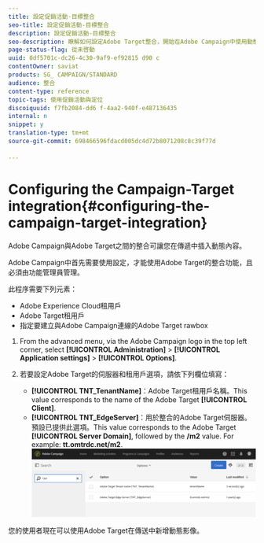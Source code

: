 ```yaml
---
title: 設定促銷活動-目標整合
seo-title: 設定促銷活動-目標整合
description: 設定促銷活動-目標整合
seo-description: 瞭解如何設定Adobe Target整合，開始在Adobe Campaign中使用動態內容。
page-status-flag: 從未啓動
uuid: 0df5701c-dc26-4c30-9af9-ef92815 d90 c
contentOwner: saviat
products: SG_ CAMPAIGN/STANDARD
audience: 整合
content-type: reference
topic-tags: 使用促銷活動與定位
discoiquuid: f7fb2084-dd6 f-4aa2-940f-e487136435
internal: n
snippet: y
translation-type: tm+mt
source-git-commit: 698466596fdacd005dc4d72b8071208c8c39f77d

---
```



# Configuring the Campaign-Target integration{#configuring-the-campaign-target-integration}

Adobe Campaign與Adobe Target之間的整合可讓您在傳遞中插入動態內容。

Adobe Campaign中首先需要使用設定，才能使用Adobe Target的整合功能，且必須由功能管理員管理。

此程序需要下列元素：

* Adobe Experience Cloud租用戶
* Adobe Target租用戶
* 指定要建立與Adobe Campaign連線的Adobe Target rawbox

1. From the advanced menu, via the Adobe Campaign logo in the top left corner, select **[!UICONTROL Administration]** &gt; **[!UICONTROL Application settings]** &gt; **[!UICONTROL Options]**.
1. 若要設定Adobe Target的伺服器和租用戶選項，請依下列欄位填寫：

   * **[!UICONTROL TNT_TenantName]**：Adobe Target租用戶名稱。This value corresponds to the name of the Adobe Target **[!UICONTROL Client]**.
   * **[!UICONTROL TNT_EdgeServer]**：用於整合的Adobe Target伺服器。預設已提供此選項。This value corresponds to the Adobe Target **[!UICONTROL Server Domain]**, followed by the **/m2** value. For example: **tt.omtrdc.net/m2**.
   ![](assets/tar_options.png)

您的使用者現在可以使用Adobe Target在傳送中新增動態影像。
